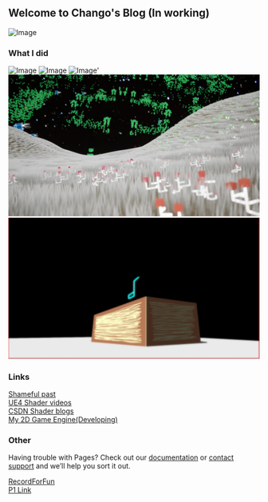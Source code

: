 ## Welcome to Chango's Blog (In working)

![Image](https://timgsa.baidu.com/timg?image&quality=80&size=b9999_10000&sec=1591528203208&di=a1554058a267a309e666ca3ada45402d&imgtype=0&src=http%3A%2F%2Fhbimg.b0.upaiyun.com%2F357d23d074c2954d568d1a6f86a5be09d190a45116e95-0jh9Pg_fw658)

### What I did
![Image](https://img-blog.csdnimg.cn/20190923141842147.png?x-oss-process=image/watermark,type_ZmFuZ3poZW5naGVpdGk,shadow_10,text_aHR0cHM6Ly9ibG9nLmNzZG4ubmV0L3FxXzQxNTI0NzIx,size_16,color_FFFFFF,t_70)
![Image](https://img-blog.csdn.net/20180414145746205)
![Image](https://timgsa.baidu.com/timg?image&quality=80&size=b9999_10000&sec=1591704453468&di=c6be3fc50f8b54102c6d78a6618a7798&imgtype=0&src=http%3A%2F%2Fossweb-img.qq.com%2Fupload%2Fwebplat%2Finfo%2Fnz%2F20190329%2F1553846804247848.jpg)'
![Image](pic/Green_s18.png)
![Image](pic/HumanTree_s1.jpg)


### Links

[Shameful past](https://tieba.baidu.com/p/4787602128)   
[UE4 Shader videos](https://space.bilibili.com/7927929/video)  
[CSDN Shader blogs](https://blog.csdn.net/qq_41524721/article/details/95326530)  
[My 2D Game Engine(Developing)](https://github.com/ouerkakaChango/GLSDL)  
### Other

Having trouble with Pages? Check out our [documentation](https://help.github.com/categories/github-pages-basics/) or [contact support](https://github.com/contact) and we’ll help you sort it out.

[RecordForFun](recordForFun.md)  
[P1 Link](p1.md)